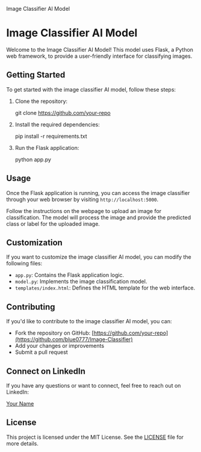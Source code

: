 Image Classifier AI Model

Image Classifier AI Model
=========================

Welcome to the Image Classifier AI Model! This model uses Flask, a Python web framework, to provide a user-friendly interface for classifying images.

Getting Started
---------------

To get started with the image classifier AI model, follow these steps:

1.  Clone the repository:

    git clone https://github.com/your-repo

3.  Install the required dependencies:

    pip install -r requirements.txt

5.  Run the Flask application:

    python app.py

Usage
-----

Once the Flask application is running, you can access the image classifier through your web browser by visiting `http://localhost:5000`.

Follow the instructions on the webpage to upload an image for classification. The model will process the image and provide the predicted class or label for the uploaded image.

Customization
-------------

If you want to customize the image classifier AI model, you can modify the following files:

*   `app.py`: Contains the Flask application logic.
*   `model.py`: Implements the image classification model.
*   `templates/index.html`: Defines the HTML template for the web interface.

Contributing
------------

If you'd like to contribute to the image classifier AI model, you can:

*   Fork the repository on GitHub: [https://github.com/your-repo](https://github.com/blue0777/Image-Classifier)
*   Add your changes or improvements
*   Submit a pull request

Connect on LinkedIn
-------------------

If you have any questions or want to connect, feel free to reach out on LinkedIn:

[Your Name](https://www.linkedin.com/in/soham-sankpal-204a01265/)

License
-------

This project is licensed under the MIT License. See the [LICENSE](LICENSE) file for more details.
